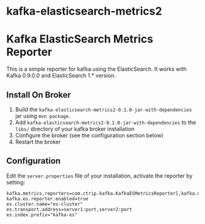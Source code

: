 # kafka-elasticsearch-metrics2

Kafka ElasticSearch Metrics Reporter
==============================

This is a simple reporter for kafka using the ElasticSearch.
It works with Kafka 0.9.0.0 and ElasticSearch 1.* version.

Install On Broker
------------

1. Build the `kafka-elasticsearch-metrics2-0.1.0-jar-with-dependencies` jar using `mvn package`.
2. Add `kafka-elasticsearch-metrics2-0.1.0-jar-with-dependencies` to the `libs/` directory of your kafka broker installation
3. Configure the broker (see the configuration section below)
4. Restart the broker

Configuration
------------

Edit the `server.properties` file of your installation, activate the reporter by setting:

    kafka.metrics.reporters=com.ctrip.kafka.KafkaESMetricsReporter[,kafka.metrics.KafkaCSVMetricsReporter[,....]]
    kafka.es.reporter.enabled=true
    es.cluster.name="es-cluster"
    es.transport.address=server1:port,server2:port
    es.index.prefix="kafka-es"
